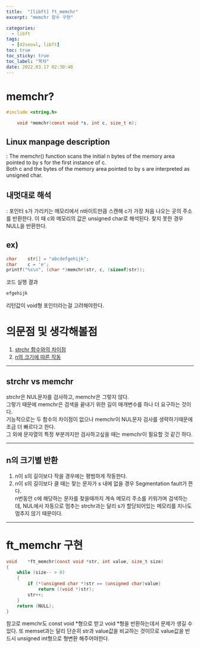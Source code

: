 ```yaml
---
title:  "[libft] ft_memchr"
excerpt: "memchr 함수 구현"

categories:
  - libft
tags:
  - [42seoul, libft]
toc: true
toc_sticky: true
toc_label: "목차"
date: 2022.03.17 02:30:48
---
```


# memchr?

```c
#include <string.h>

    void *memchr(const void *s, int c, size_t n);
```

## Linux manpage description    
:  The memchr() function scans the initial n bytes of the memory area pointed to by s for the first instance of c.    
Both c and the bytes of the memory area pointed to by s are interpreted as unsigned char.    

## 내멋대로 해석    
: 포인터 s가 가리키는 메모리에서 n바이트만큼 스캔해 c가 가장 처음 나오는 곳의 주소를 반환한다. 이 때 c와 메모리의 값은 unsigned char로 해석된다. 찾지 못한 경우 NULL을 반환한다.    

## ex)    
```c
char	str[] = "abcdefgehijk";
char	c = 'e';
printf("%s\n", (char *)memchr(str, c, (sizeof)str));
```
코드 실행 결과
```c
efgehijk
```
리턴값이 void형 포인터라는걸 고려해야한다.

# 의문점 및 생각해볼점    
1. [strchr 함수와의 차이점](#strchr-vs-memchr)    
2. [n의 크기에 따른 작동](#n의-크기별-반환)    

***

## strchr vs memchr
strchr은 NUL문자를 검사하고, memchr은 그렇지 않다.    
그렇기 때문에 memchr은 검색을 끝내기 위한 길이 매개변수를 하나 더 요구하는 것이다.    
기능적으로는 두 함수의 차이점이 없으나 memchr이 NUL문자 검사를 생략하기때문에 조금 더 빠르다고 한다.    
그 외에 문자열의 특정 부분까지만 검사하고싶을 때는 memchr이 필요할 것 같긴 하다.    

***

## n의 크기별 반환
1. n이 s의 길이보다 작을 경우에는 평범하게 작동한다.    
2. n이 s의 길이보다 클 때는 찾는 문자가 s 내에 없을 경우 Segmentation fault가 뜬다.    
n번동안 c에 해당하는 문자를 찾을때까지 계속 메모리 주소를 키워가며 검색하는데, NUL에서 자동으로 멈추는 strchr과는 달리 s가 할당되어있는 메모리를 지나도 멈추지 않기 때문이다.    

***

# ft_memchr 구현

```c
void	*ft_memchr(const void *str, int value, size_t size)
{
	while (size-- > 0)
	{
		if (*(unsigned char *)str == (unsigned char)value)
			return ((void *)str);
		str++;
	}
	return (NULL);
}
```
참고로 memchr도 const void *형으로 받고 void *형을 반환하는데서 문제가 생길 수 있다.
또 memset과는 달리 단순히 str과 value값을 비교하는 것이므로 value값을 반드시 unsigned int형으로 형변환 해주어야한다.    

